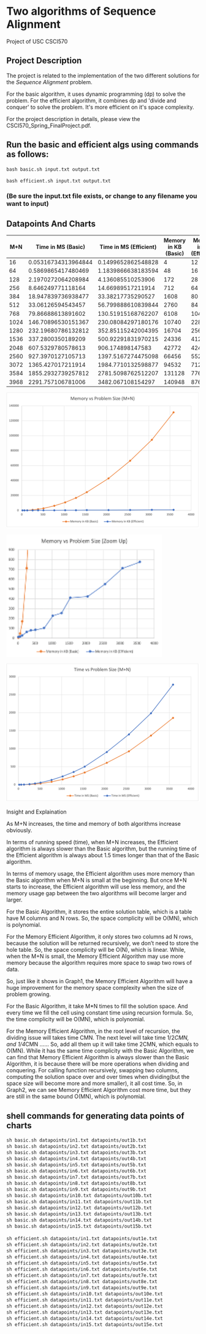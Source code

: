 # Two algorithms of Sequence Alignment 

Project of USC CSCI570 

## Project Description

The project is related to the implementation of the two different solutions for the *Sequence Alignment* problem. 

For the basic algorithm, it uses dynamic programming (dp) to solve the problem. For the efficient algorithm, it combines dp and 'divide and conquer' to solve the problem. It's more efficient on it's space complexity.

For the project description in details, please view the CSCI570_Spring_FinalProject.pdf.



## Run the basic and efficient algs using commands as follows:

```shell
bash basic.sh input.txt output.txt
```

```shell
bash efficient.sh input.txt output.txt
```

### (Be sure the input.txt file exists, or change to any filename you want to input) 

## Datapoints And Charts

| M+N  | Time  in MS (Basic) | Time  in MS (Efficient) | Memory  in KB (Basic) | Memory  in KB (Efficient) |
| ---- | ------------------- | ----------------------- | --------------------- | ------------------------- |
| 16   | 0.05316734313964844 | 0.1499652862548828      | 4                     | 12                        |
| 64   | 0.5869865417480469  | 1.1839866638183594      | 48                    | 16                        |
| 128  | 2.1970272064208984  | 4.136085510253906       | 172                   | 28                        |
| 256  | 8.646249771118164   | 14.66989517211914       | 712                   | 64                        |
| 384  | 18.947839736938477  | 33.38217735290527       | 1608                  | 80                        |
| 512  | 33.06126594543457   | 56.799888610839844      | 2760                  | 84                        |
| 768  | 79.86688613891602   | 130.51915168762207      | 6108                  | 104                       |
| 1024 | 146.70896530151367  | 230.08084297180176      | 10740                 | 228                       |
| 1280 | 232.19680786132812  | 352.85115242004395      | 16704                 | 256                       |
| 1536 | 337.2800350189209   | 500.92291831970215      | 24336                 | 412                       |
| 2048 | 607.5329780578613   | 906.174898147583        | 42772                 | 424                       |
| 2560 | 927.3970127105713   | 1397.5167274475098      | 66456                 | 552                       |
| 3072 | 1365.427017211914   | 1984.7710132598877      | 94532                 | 712                       |
| 3584 | 1855.2932739257812  | 2781.5098762512207      | 131128                | 776                       |
| 3968 | 2291.757106781006   | 3482.067108154297       | 140948                | 876                       |

![](charts/memory.png)

<img src="charts/memoryzoomup.png" style="zoom: 200%;" />

![](charts/time.png)

Insight and Explaination

As M+N increases, the time and memory of both algorithms increase obviously. 

In terms of running speed (time), when M+N increases, the Efficient algorithm is always slower than the Basic algorithm, but the running time of the Efficient algorithm is always about 1.5 times longer than that of the Basic algorithm.

In terms of memory usage, the Efficient algorithm uses more memory than the Basic algorithm when M+N is small at the beginning. But once M+N starts to increase, the Efficient algorithm will use less memory, and the memory usage gap between the two algorithms will become larger and larger. 

For the Basic Algorithm, it stores the entire solution table, which is a table have M columns and N rows. So, the space complicity will be O(MN), which is polynomial.

For the Memory Efficient Algorithm, it only stores two columns ad N rows, because the solution will be returned recursively, we don’t need to store the hole table. So, the space complicity will be O(N), which is linear. While, when the M+N is small, the Memory Efficient Algorithm may use more memory because the algorithm requires more space to swap two rows of data.

So, just like it shows in Graph1, the Memory Efficient Algorithm will have a huge improvement for the memory space complexity when the size of problem growing.

For the Basic Algorithm, it take M*N times to fill the solution space. And every time we fill the cell using constant time using recursion formula. So, the time complicity will be O(MN), which is polynomial.

For the Memory Efficient Algorithm, in the root level of recursion, the dividing issue will takes time CMN. The next level will take time 1/2*CMN, and 1/4*CMN …… So, add all them up it will take time 2CMN, which equals to O(MN). While it has the same time complicity with the Basic Algorithm, we can find that Memory Efficient Algorithm is always slower than the Basic Algorithm, it is because there will be more operations when dividing and conquering. For calling function recursively, swapping two columns, computing the solution space over and over times when dividing(but the space size will become more and more smaller), it all cost time. So, in Graph2, we can see Memory Efficient Algorithm cost more time, but they are still in the same bound O(MN), which is polynomial.

## shell commands for generating data points of charts

```shell
sh basic.sh datapoints/in1.txt datapoints/out1b.txt 
sh basic.sh datapoints/in2.txt datapoints/out2b.txt 
sh basic.sh datapoints/in3.txt datapoints/out3b.txt 
sh basic.sh datapoints/in4.txt datapoints/out4b.txt 
sh basic.sh datapoints/in5.txt datapoints/out5b.txt 
sh basic.sh datapoints/in6.txt datapoints/out6b.txt 
sh basic.sh datapoints/in7.txt datapoints/out7b.txt 
sh basic.sh datapoints/in8.txt datapoints/out8b.txt 
sh basic.sh datapoints/in9.txt datapoints/out9b.txt 
sh basic.sh datapoints/in10.txt datapoints/out10b.txt 
sh basic.sh datapoints/in11.txt datapoints/out11b.txt 
sh basic.sh datapoints/in12.txt datapoints/out12b.txt 
sh basic.sh datapoints/in13.txt datapoints/out13b.txt 
sh basic.sh datapoints/in14.txt datapoints/out14b.txt 
sh basic.sh datapoints/in15.txt datapoints/out15b.txt 

sh efficient.sh datapoints/in1.txt datapoints/out1e.txt
sh efficient.sh datapoints/in2.txt datapoints/out2e.txt
sh efficient.sh datapoints/in3.txt datapoints/out3e.txt
sh efficient.sh datapoints/in4.txt datapoints/out4e.txt
sh efficient.sh datapoints/in5.txt datapoints/out5e.txt
sh efficient.sh datapoints/in6.txt datapoints/out6e.txt
sh efficient.sh datapoints/in7.txt datapoints/out7e.txt
sh efficient.sh datapoints/in8.txt datapoints/out8e.txt
sh efficient.sh datapoints/in9.txt datapoints/out9e.txt
sh efficient.sh datapoints/in10.txt datapoints/out10e.txt
sh efficient.sh datapoints/in11.txt datapoints/out11e.txt
sh efficient.sh datapoints/in12.txt datapoints/out12e.txt
sh efficient.sh datapoints/in13.txt datapoints/out13e.txt
sh efficient.sh datapoints/in14.txt datapoints/out14e.txt
sh efficient.sh datapoints/in15.txt datapoints/out15e.txt
```

